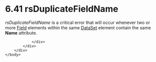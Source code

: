 <html dir="LTR" xmlns:mshelp="http://msdn.microsoft.com/mshelp" xmlns:ddue="http://ddue.schemas.microsoft.com/authoring/2003/5" xmlns:xlink="http://www.w3.org/1999/xlink" xmlns:tool="http://www.microsoft.com/tooltip">
    <head>
        <meta http-equiv="Content-Type" content="text/html; CHARSET=utf-8"></meta>
        <meta name="save" content="history"></meta>
        <title>6.41 rsDuplicateFieldName</title>
        <xml>
            <mshelp:toctitle title="6.41 rsDuplicateFieldName"></mshelp:toctitle>
            <mshelp:rltitle title="[MS-RDL]: rsDuplicateFieldName"></mshelp:rltitle>
            <mshelp:keyword index="A" term="2c93a8b6-0c96-4eab-87d2-8353e94e5cff"></mshelp:keyword>
            <mshelp:attr name="DCSext.ContentType" value="open specification"></mshelp:attr>
            <mshelp:attr name="AssetID" value="2c93a8b6-0c96-4eab-87d2-8353e94e5cff"></mshelp:attr>
            <mshelp:attr name="TopicType" value="kbRef"></mshelp:attr>
            <mshelp:attr name="DCSext.Title" value="[MS-RDL]: rsDuplicateFieldName" />
        </xml>
    </head>
    <body>
        <div id="header">
            <h1 class="heading">6.41 rsDuplicateFieldName</h1>
        </div>
        <div id="mainSection">
            <div id="mainBody">
                <div id="allHistory" class="saveHistory"></div>
                <div id="sectionSection0" class="section" name="collapseableSection">
                    

<p><i>rsDuplicateFieldName</i> is a critical error that will
occur whenever two or more <a href="940b8522-5d1f-4a2a-ab79-087ef6a69881.html">Field</a>
elements within the same <a href="a14782b0-2e2f-4305-83a3-3de3fd750b6a.html">DataSet</a>
element contain the same <b>Name</b> attribute. </p>


                </div>
            </div>
        </div>
    </body>
</html>
